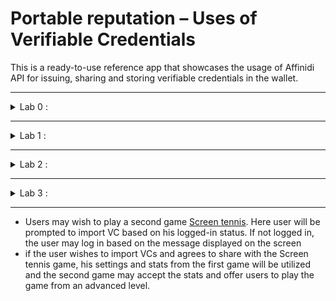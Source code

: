 # Portable reputation – Uses of Verifiable Credentials

This is a ready-to-use reference app that showcases the usage of Affinidi API for issuing, sharing and storing verifiable credentials in the wallet.

---
<details>
  <summary> Lab 0 : </summary>

## Pre-Requisite

To run this lab you need to set up the Issuer credentials. 
To Know more about Issuer, [click here](https://academy.affinidi.com/what-are-verifiable-credentials-79f1846a7b9#:~:text=about%20these%20entities.-,Issuer,-An%20issuer%20is)

 To set up issuer credentials, you need PROJECT_ID, PROJECT_DID, API_KEY_HASH

you will use Affnidi's VS code extension tool to generate these required data.
#### Please follow the instruction below.

You need to have the following installed on your machine:

- [NodeJs v16 and higher](https://nodejs.org). (it's recommended to use [nvm](https://github.com/nvm-sh/nvm))
- [VS Code](https://code.visualstudio.com/)

Instal Affinidi extension from extension marketplace:

```
Go to to extension market place and search Affinidi or Affinidi.affinidi
or browse https://marketplace.visualstudio.com/items?itemName=Affinidi.affinidi
```
[Affinidi's VS Code Extension](https://marketplace.visualstudio.com/items?itemName=Affinidi.affinidi)

To use the extension, you first need to create an Affinidi account and a project

```
To do that, click on Affinidi logo in sidebar, then click on “Create an account with Affinidi”, 

enter your email and the OTP code that you received in your inbox.
```
![alt text](https://github.com/affinidi/vscode-extension/raw/HEAD/media/docs/create_account.png "")

Once the account is created, a project named Default Project will be created automatically. As part of it, a digital identity will be created for you – your personal DID.
Initially, the Default Project will be set as your Active Project.

![alt text](https://github.com/affinidi/vscode-extension/raw/HEAD/media/docs/default_project.png)
![alt text](https://github.com/affinidi/vscode-extension/raw/HEAD/media/docs/inactive_projects.png)



Either create a new project or use the default project. 
To get the project details. click on the default project below.

<img width="1075" alt="image" src="https://user-images.githubusercontent.com/1314582/236203164-f3a74bb0-be58-4daf-a07b-8beb24ec8bc7.png">
Take the values of PROJECT_ID, PROJECT_DID, and API_KEY_HASH from here to use later in the gaming project. 

---


## Setup Project 
Setting up the reference app is easy, just follow these steps:  
1. Clone the repo:
    ```
    $ git clone https://github.com/sanjay95/gaming-portable-reputation.git
    $ cd gaming-portable-reputation
    
    ```
2. Install the dependencies:
    ```
    $ npm install
    ```
3. Create a `.env` file:
    ```
    $ cp .env.example .env
    ```
   **Enter values for `PROJECT_ID`, `PROJECT_DID` and `API_KEY_HASH` from your Affinidi project **properties** from the previous steps. you can also use [CLI](https://github.com/affinidi/affinidi-cli) to create the project.
    
 4. Launch the app:
The app will be available locally on http://localhost:3000.

</details>

---
<details>
  <summary> Lab 1 : </summary>

## Use the project to Issue and store Verifiable Credentials 

This is a simple web app with user registration and two simple games.
You can play games without login, but game stats and settings will not be saved. 


There will be a total of three types of Verifiable credentials created. 

1. Studio Profile
2. GameSetting
3. GameStats

### Creating studio profile and Issuing ProfileVC

- browse the application at http://localhost:3000.
- click on the JOIN OUR TEAM button 
- enter your email and provide the OTP
- the first login will prompt you to complete the profile (here Studio profile VC will be issued to the logged-in user's wallet)

As soon as you save your profile, your wallet will be active with profile VC. 
You can browse [wallet credentials](http://localhost:3000/wallet) to view the credentials issued to you and stored in your wallet. 

### `Issuance` 
```typescript
//pages/components/StudioProfileSetup/useProfile.ts
const {
      data: { vc },
    } = await axios<{ vc: VerifiableCredential }>(
      '/api/data-providers/StudioProfile/issue-vc',
      {
        method: 'POST',
        data: {
          holderDid,
          useremail,
          usermobile,
          userName,
          userage,
          usercountry,
          usercity,
        },
      },
    )

    // make unsigned VC
    //pages/api/data-providers/StudioProfile/issue-vc.page.ts
     const unsignedStudioProfileVc = generateStudioProfileVc(
    holderDid,
    credentialSubject
  )

  //sign credentials 
  //pages/api/data-providers/StudioProfile/issue-vc.page.ts
  const { vc } = await cloudWalletClient.signCredential(
    { vc: unsignedStudioProfileVc },
    { accessToken: cloudWalletAccessToken }
  )

// Final call to Affinidi API from Issuer for signing
//pages/api/clients/cloud-wallet-client.ts
signCredential: async (input: { vc: VerifiableCredential }, options: Options): Promise<{ vc: VerifiableCredential }> => {
    const {
      data: { signedCredential: vc },
    } = await axios<{ signedCredential: VerifiableCredential }>(
      `${cloudWalletApiUrl}/v1/wallet/sign-credential`,
      {
        method: 'POST',
        headers: {
          'Api-Key': apiKeyHash,
          Authorization: options.accessToken,
        },
        data: {
          unsignedCredential: input.vc,
        },
      }
    )

    return { vc }
  }

```
### `Storage`


```typescript
//Store signed credentials in user wallet
//pages/components/StudioProfileSetup/useProfile.ts
 await axios('/api/cloud-wallet/store-vc', {
      method: 'POST',
      headers: createCloudWalletAuthenticationHeaders(),
      data: { vc },
    })

//Final call to Affinidi API from holder to store the given VC in wallet
//pages/api/clients/cloud-wallet-client.ts
  storeCredentials: async (
    input: { vcs: VerifiableCredential[] },
    options: Options
  ): Promise<void> => {
    await axios<void>(`${cloudWalletApiUrl}/v1/wallet/credentials`, {
      method: 'POST',
      headers: {
        'Api-Key': apiKeyHash,
        Authorization: options.accessToken,
      },
      data: {
        data: input.vcs,
      },
    })
  }

```
</details>

---

<details>
  <summary> Lab 2 : </summary>

  ## Issue Game Settings as digital credentials

- Click on the first game [Board tennis](http://localhost:3000/Games/game1). This is a simulated game where the game level and no. of hours played will keep increasing which simulates actual game hours.
  - To make the system play as both players, ``press 0``
 - you may change the game settings like Theme color, game sound and Alias, these settings will be issued as VC to your wallet only if you press the `save settings` button 
 - Once you press the save settings button, a VC is issued by the application and stored in your credentials wallet.
 - you may check the newly issued VC from the menu [wallet credentials](http://localhost:3000/wallet)](http://localhost:3000/wallet)

## `Issuance of game settings as VC`

```typescript
//Game settings type
//types/vc.ts
type Preferences = {
    gamename?: string
    vcId?: string
    nickname: string
    themecolor: string
    gamevolume: string
}

// Internal call to use game settings to issue as VC 
//pages/Games/game1/components/SaveGamePreferences.tsx
await axios(
                `/api/game/export-preferences`,
                {
                    method: "POST",
                    headers,
                    data: preferences,
                }
            );
```
#### `Backend API Operation to Get access token of User's Wallet and Project wallet create Unsinged VC, sign Unsigned VC using project credentials, store signed VC in user's wallet using user's wallet credentials `

```typescript
//pages/api/game/export-preferences.page.ts
```
   #### `Getting access token of user wallet to store VC `
```typescript
  const accessToken = authenticateCloudWallet(req);
```
   #### `creating Unsinged VC`
 ```typescript 
const preferenceVc = await generatePreferencesVc(
            holderDid.did,
            preferences
        );
```
  #### `getting access token of Project's wallet to sign VC `

```typescript 
const {
            wallet: { accessToken: cloudWalletAccessToken },
```
   #### `signing VC using the project's credentials`   
     
```typescript 
        
const { vc } = await cloudWalletClient.signCredential(
            { vc: preferenceVc },
            { accessToken: cloudWalletAccessToken }
        );
```
 #### `storing signed VC in the user's wallet by calling to wallet client function `
 
```typescript 
 await cloudWalletClient.storeCredentials(
            {
                vcs: [vc as VerifiableCredential],
            },
            { accessToken }
        );

        success = true;
            
```


</details>

---

<details>
  <summary> Lab 3 : </summary>

## Request credentials to provide a seamless experience
 - While Still logged in go to the second game [Screen](http://localhost:3000/Games/game2) tennis](http://localhost:3000/Games/game2)
 - You may play the game here and build your level with the default color profile and - settings 
 - The second game provides an option to import game reputation, game settings and profile VC if you already have it and use them to provide you a seamless transition from the previous game
 - once you click the import button following operation starts
    - A `Share REQUEST Token` for three types of VC is generated 
      - Studio profile VC
      - GameSettings VC
      - Game stats VC
    - Upon receiving the request token, the application checks if the user has the requested VCs.
    - Consent is taken from the user to share the available VC for requested VC types if the user has the VC in the wallet.
    - If user gives consent to share VC, a `Share RESPONSE Token` is generated using the user's wallet credentials. This token is passed to the game.
    - The game application validates the `RESPONSE` token against the `REQUEST` Token. If the token is valid, it will utilize the data from VC to offer a personalized gaming experience 

#### `Create share request token`

```typescript
//pages/Games/game2/index.page.tsx
 const vcTypes = ["AffinidiStudioProfileVC", "GameSettings","GameReputation"];
 //verifier building share REQUEST token of two VC type, studio and game settings
  const reqToken = await GenerateRequestToken(vcTypes);
//pages/Games/tokenOperations.ts
  const response = await axios(
            '/api/verifier/share-request-token',
            {
                method: 'POST',
                headers: createCloudWalletAuthenticationHeaders(),
                data: { credentialsType: vcTypes }
            }

        )

//pages/api/verifier/share-request-token.page.ts
 const {
    wallet: { accessToken: cloudWalletAccessToken },
  } = await iamClient.authenticateCloudWallet({ did: projectDid ?? '' })

  const { shareRequestToken } = await cloudWalletClient.createShareRequestToken(
    { credentialsType },
    { accessToken: cloudWalletAccessToken }
  );


//pages/api/clients/cloud-wallet-client.ts
    const types = input.credentialsType.map((i)=>({type:[i]}))
      console.log('requested credentials types', types  );
     const {  data: shareRequestToken } = await axios<string>(
      `${cloudWalletApiUrl}/v1/wallet/credential-share-token/generate-request-token`,
      {
        method: 'POST',
        headers: {
          'Api-Key': apiKeyHash,
          Authorization: options.accessToken,
        },
        data: {
          requirements: types,      
        },
      }
    )

```

  </details>

  ---

- Users may wish to play a second game [Screen tennis](http://localhost:3000/Games/game2). Here user will be prompted to import VC based on his logged-in status. If not logged in, the user may log in based on the message displayed on the screen
- if the user wishes to import VCs and agrees to share with the Screen tennis game, his settings and stats from the first game will be utilized and the second game may accept the stats and offer users to play the game from an advanced level.
